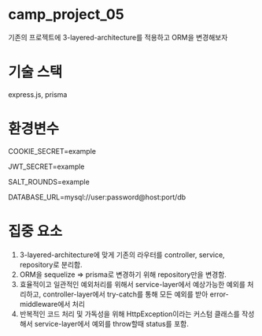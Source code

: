 # camp_project_05
기존의 프로젝트에 3-layered-architecture를 적용하고 ORM을 변경해보자

# 기술 스택
express.js, prisma

# 환경변수
COOKIE_SECRET=example

JWT_SECRET=example

SALT_ROUNDS=example

DATABASE_URL=mysql://user:password@host:port/db


# 집중 요소
1. 3-layered-architecture에 맞게 기존의 라우터를 controller, service, repository로 분리함.
2. ORM을 sequelize => prisma로 변경하기 위해 repository만을 변경함.
3. 효율적이고 일관적인 예외처리를 위해서 service-layer에서 예상가능한 예외를 처리하고, controller-layer에서 try-catch를 통해 모든 예외를 받아 error-middleware에서 처리
4. 반복적인 코드 처리 및 가독성을 위해 HttpException이라는 커스텀 클래스를 작성해서 service-layer에서 예외를 throw할때 status를 포함.
